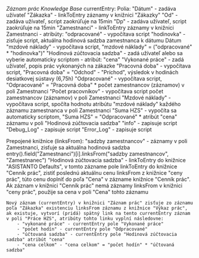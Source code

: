 *Záznam prác Knowledge Base*
currentEntry:
Polia:
    "Dátum" - zadáva užívateľ
    "Zákazka" - linkToEntry záznamy v knižnici "Zákazky"
    "Od" - zadáva užívateľ, script zaokrúľuje na 15min
    "Dp" - zadáva užívateľ, script zaokrúľuje na 15min
    "Zamestnanci" - linkToEntry záznamy v knižnici Zamestnanci
        - atribúty:
        "odpracované" - vypočítava script
        "hodinovka" - zisťuje script, aktuálna hodinová sadzba zamestnanca k dátumu Dátum
        "mzdové náklady" - vypočítava script, "mzdové náklady" = ("odpracované" * "hodinovka")"
    "Hodinová zúčtovacia sadzba" - zadá užívateľ alebo sa vyberie automaticky scriptom
        - atribút: "cena"
    "Vykonané práce" - zadá užívateľ, popis prác vykonaných na zákazke
    "Pracovná doba" - vypočítava script, "Pracovná doba" = "Odchod" - "Príchod", výsledok v hodinách desiatkovej sústavy (6,75h)
    "Odpracované" - vypočítava script, "Odpracované" = "Pracovná doba" * počet zamestnancov (záznamov) v poli Zamestnanci
    "Počet pracovníkov" - vypočítava script počet zamestnancov (záznamov) v poli Zamestnanci
    "Mzdové náklady" - vypočítava script, spočíta hodnotu atribútu "mzdové náklady" každého záznamu zamestnanca v poli Zamestnanci
    "Suma HZS" - vypočíta sa automaticky scriptom, "Suma HZS" = "Odpracované" * atribút "cena" záznamu v poli "Hodinová zúčtovacia sadzba"
    "info" - zapisuje script
    "Debug_Log" - zapisuje script
    "Error_Log" - zapisuje script

Prepojené knižnice (linksFrom):
    "sadzby zamestnancov" - záznamy v poli Zamestnanci, zisťuje sa aktuálna hodinová sadzba entry().field("Zamestnanci")[i].linksFrom("sadzby zamestnancov", "Zamestnanec")
    "Hodinová zúčtovacia sadzba" - linkToEntry do knižnice "ASISTANTO Defaults", v tomto zázname pole linkToEntry do knižnice "Cenník prác", zistiť poslednú aktuálnu cenu linksFrom z knižnice "ceny prác", túto cenu doplniť do poľa "Cena" v zázname knižnice "Cenník prác". Ak záznam v knižnici "Cenník prác" nemá záznamy linksFrom v knižnici "ceny prác", použije sa cena v poli "Cena" tohto záznamu

    Nový záznam (currentEntry) v knižnici "Záznam prác" zisťuje zo záznamu poľa "Zákazka" existenciu linksFrom záznamu z knižnice "Výkaz prác", ak existuje, vytvorí (pridá) spätný link na tento currentEntry záznam v poli "Práce HZS", atribúty tohto linku vyplní následovne:
        - "vykonané práce" - currentEntry pole "Vykonané práce"
        - "počet hodín" - currentEntry pole "Odpracované"
        - "účtovaná sadzba" - currentEntry pole "Hodinová zúčtovacia sadzba" atribút "cena"
        - "cena celkom" - "cena celkom" = "počet hodín" * "účtovaná sadzba"